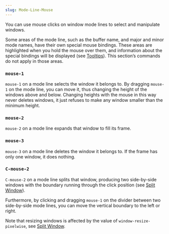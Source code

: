 ```yaml
---
slug: Mode-Line-Mouse
---
```


You can use mouse clicks on window mode lines to select and manipulate windows.

Some areas of the mode line, such as the buffer name, and major and minor mode names, have their own special mouse bindings. These areas are highlighted when you hold the mouse over them, and information about the special bindings will be displayed (see [Tooltips](Tooltips)). This section’s commands do not apply in those areas.

### `mouse-1`

`mouse-1` on a mode line selects the window it belongs to. By dragging `mouse-1` on the mode line, you can move it, thus changing the height of the windows above and below. Changing heights with the mouse in this way never deletes windows, it just refuses to make any window smaller than the minimum height.

### `mouse-2`

`mouse-2` on a mode line expands that window to fill its frame.

### `mouse-3`

`mouse-3` on a mode line deletes the window it belongs to. If the frame has only one window, it does nothing.

### `C-mouse-2`

`C-mouse-2` on a mode line splits that window, producing two side-by-side windows with the boundary running through the click position (see [Split Window](Split-Window)).

Furthermore, by clicking and dragging `mouse-1` on the divider between two side-by-side mode lines, you can move the vertical boundary to the left or right.

Note that resizing windows is affected by the value of `window-resize-pixelwise`, see [Split Window](Split-Window).

